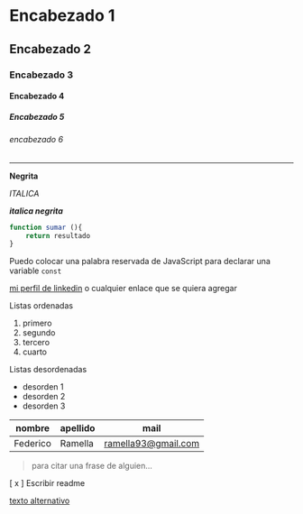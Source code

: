 # Encabezado 1
## Encabezado 2
### Encabezado 3
#### Encabezado 4
##### Encabezado 5 
###### encabezado 6
---

**Negrita**

_ITALICA_

**_italica negrita_**


```js para agregar codigo js
function sumar (){
    return resultado
}
```

Puedo colocar una palabra reservada de JavaScript para declarar una variable `const`


[mi perfil de linkedin](https://linkedin.com) o cualquier enlace que se quiera agregar

Listas ordenadas 
1. primero
1. segundo
1. tercero
1. cuarto

Listas desordenadas
* desorden 1
* desorden 2
* desorden 3

|nombre|apellido|mail|
|---|---|---|
|Federico|Ramella|ramella93@gmail.com|

> para citar una frase de alguien...

[ x ] Escribir readme


[texto alternativo](url-image)
